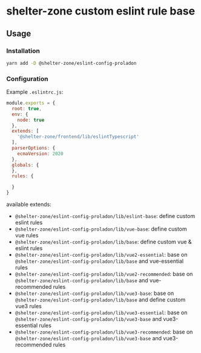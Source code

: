 # shelter-zone custom eslint rule base

## Usage


### Installation

```sh
yarn add -D @shelter-zone/eslint-config-proladon
```

### Configuration

Example `.eslintrc.js`:

```js
module.exports = {
  root: true,
  env: {
    node: true
  },
  extends: [
    '@shelter-zone/frontend/lib/eslintTypescript'
  ],
  parserOptions: {
    ecmaVersion: 2020
  },
  globals: {
  },
  rules: {

  }
}
```

available extends:
 - `@shelter-zone/eslint-config-proladon/lib/eslint-base`: define custom eslint rules
 - `@shelter-zone/eslint-config-proladon/lib/vue-base`: define custom vue rules
 - `@shelter-zone/eslint-config-proladon/lib/base`: define custom vue & eslint rules
 - `@shelter-zone/eslint-config-proladon/lib/vue2-essential`: base on `@shelter-zone/eslint-config-proladon/lib/base` and vue-essential rules
 - `@shelter-zone/eslint-config-proladon/lib/vue2-recommended`: base on `@shelter-zone/eslint-config-proladon/lib/base` and vue-recommended rules
 - `@shelter-zone/eslint-config-proladon/lib/vue3-base`: base on `@shelter-zone/eslint-config-proladon/lib/base` and define custom vue3 rules
 - `@shelter-zone/eslint-config-proladon/lib/vue3-essential`: base on `@shelter-zone/eslint-config-proladon/lib/vue3-base` and vue3-essential rules
 - `@shelter-zone/eslint-config-proladon/lib/vue3-recommended`: base on `@shelter-zone/eslint-config-proladon/lib/vue3-base` and vue3-recommended rules

